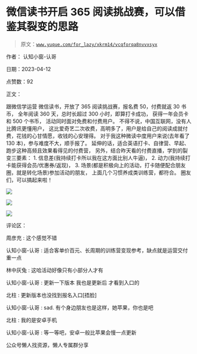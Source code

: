 # 微信读书开启 365 阅读挑战赛，可以借鉴其裂变的思路

> 原文：[`www.yuque.com/for_lazy/xkrm14/vcqforqa8nvvxsyx`](https://www.yuque.com/for_lazy/xkrm14/vcqforqa8nvvxsyx)

作者： 认知小窗-认哥

日期：2023-04-12

点赞数：92

正文：

跟微信学运营 微信读书，开放了 365 阅读挑战赛，报名费 50，付费就返 30 书币， 全年阅读 360 天，总时长超过 300 小时，即算打卡成功， 获得一年会员卡和 500 个书币， 活动同时面对免费和付费用户。 不得不说，中国互联网，没有人比腾讯更懂用户， 这比爱奇艺二次收费，高明多了，用户是给自己的阅读成就付费，花钱的心甘情愿，收钱的心安理得。 对于我这种微读中度用户来说(去年看了 130 本)，参与难度不大，顺手报了。 延伸的话，适合英语打卡、自律营、早起、跑步这种高频且效果看得见的付费营， 另外，结合昨天看的付费直播，学到的裂变三要素： 1\. 信息差(我持续打卡所以我在这方面比别人牛逼)， 2\. 动力(我持续打卡能获得会员/优惠券/返现)， 3. 场景(都是积极向上的活动，打卡随便配合朋友圈，就是转化场景)参加活动的朋友， 上面几个习惯养成类训练营，都符合。 圈友们，可以搞起来啦！

![](img/bea2e0675a99a48a69dd2fbc12248f72.png)

![](img/cc239cab9f805d55fc908fcc289d0457.png)

![](img/94174b8a35039a85fcf4ee43483d616e.png)

评论区：

周彦充 : 这个感觉不错

认知小窗-认哥 : 适合客单价百元、长周期的训练营变现参考，缺点就是运营交付重一点

林中灰兔 : 这哈活动好像只有小部分人才有

认知小窗-认哥 : 更新一下版本 我也是更新后 才看到入口的

北柱 : 更新版本也没找到报名入口[捂脸]

认知小窗-认哥 : sad. 有个身边朋友也是这样，她苹果，你也是吧

北柱 : 我的是安卓手机

认知小窗-认哥 : 等一等吧，安卓一般比苹果会慢一点更新

公众号懒人找资源，懒人专属群分享


